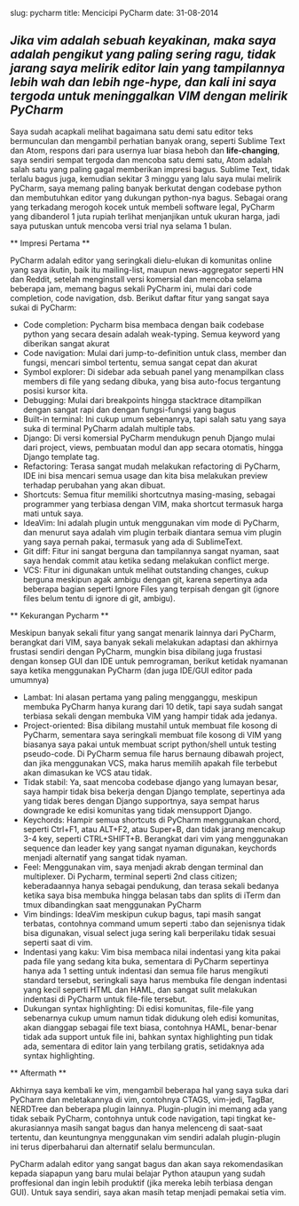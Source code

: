 slug: pycharm
title: Mencicipi PyCharm
date: 31-08-2014

## _Jika vim adalah sebuah keyakinan, maka saya adalah pengikut yang paling sering ragu, tidak jarang saya melirik editor lain yang tampilannya lebih wah dan lebih nge-hype, dan kali ini saya tergoda untuk meninggalkan VIM dengan melirik PyCharm_

Saya sudah acapkali melihat bagaimana satu demi satu editor teks bermunculan dan mengambil perhatian banyak orang, seperti Sublime Text dan Atom, respons dari para usernya luar biasa heboh dan __life-changing__, saya sendiri sempat tergoda dan mencoba satu demi satu, Atom adalah salah satu yang paling gagal memberikan impresi bagus. Sublime Text, tidak terlalu bagus juga, kemudian sekitar 3 minggu yang lalu saya mulai melirik PyCharm, saya memang paling banyak berkutat dengan codebase python dan membutuhkan editor yang dukungan python-nya bagus. Sebagai orang yang terkadang merogoh kocek untuk membeli software legal, PyCharm yang dibanderol 1 juta rupiah terlihat menjanjikan untuk ukuran harga, jadi saya putuskan untuk mencoba versi trial nya selama 1 bulan.

** Impresi Pertama **

PyCharm adalah editor yang seringkali dielu-elukan di komunitas online yang saya ikutin, baik itu mailing-list, maupun news-aggregator seperti HN dan Reddit, setelah menginstall versi komersial dan mencoba selama beberapa jam, memang bagus sekali PyCharm ini, mulai dari code completion, code navigation, dsb. Berikut daftar fitur yang sangat saya sukai di PyCharm:

* Code completion: Pycharm bisa membaca dengan baik codebase python yang secara desain adalah weak-typing. Semua keyword yang diberikan sangat akurat
* Code navigation: Mulai dari jump-to-definition untuk class, member dan fungsi, mencari simbol tertentu, semua sangat cepat dan akurat
* Symbol explorer: Di sidebar ada sebuah panel yang menampilkan class members di file yang sedang dibuka, yang bisa auto-focus tergantung posisi kursor kita.
* Debugging: Mulai dari breakpoints hingga stacktrace ditampilkan dengan sangat rapi dan dengan fungsi-fungsi yang bagus
* Built-in terminal: Ini cukup umum sebenanrya, tapi salah satu yang saya suka di terminal PyCharm adalah multiple tabs.
* Django: Di versi komersial PyCharm mendukugn penuh Django mulai dari project, views, pembuatan modul dan app secara otomatis, hingga Django template tag.
* Refactoring: Terasa sangat mudah melakukan refactoring di PyCharm, IDE ini bisa mencari semua usage dan kita bisa melakukan preview terhadap perubahan yang akan dibuat.
* Shortcuts: Semua fitur memiliki shortcutnya masing-masing, sebagai programmer yang terbiasa dengan VIM, maka shortcut termasuk harga mati untuk saya.
* IdeaVim: Ini adalah plugin untuk menggunakan vim mode di PyCharm, dan menurut saya adalah vim plugin terbaik diantara semua vim plugin yang saya pernah pakai, termasuk yang ada di SublimeText.
* Git diff: Fitur ini sangat berguna dan tampilannya sangat nyaman, saat saya hendak commit atau ketika sedang melakukan conflict merge.
* VCS: Fitur ini digunakan untuk melihat outstanding changes, cukup berguna meskipun agak ambigu dengan git, karena sepertinya ada beberapa bagian seperti Ignore Files yang terpisah dengan git (ignore files belum tentu di ignore di git, ambigu).

** Kekurangan Pycharm **

Meskipun banyak sekali fitur yang sangat menarik lainnya dari PyCharm, berangkat dari VIM, saya banyak sekali melakukan adaptasi dan akhirnya frustasi sendiri dengan PyCharm, mungkin bisa dibilang juga frustasi dengan konsep GUI dan IDE untuk pemrograman, berikut ketidak nyamanan saya ketika menggunakan PyCharm (dan juga IDE/GUI editor pada umumnya)

* Lambat: Ini alasan pertama yang paling mengganggu, meskipun membuka PyCharm hanya kurang dari 10 detik, tapi saya sudah sangat terbiasa sekali dengan membuka VIM yang hampir tidak ada jedanya.
* Project-oriented: Bisa dibilang mustahil untuk membuat file kosong di PyCharm, sementara saya seringkali membuat file kosong di VIM yang biasanya saya pakai untuk membuat script python/shell untuk testing pseudo-code. Di PyCharm semua file harus bernaung dibawah project, dan jika menggunakan VCS, maka harus memilih apakah file terbebut akan dimasukan ke VCS atau tidak.
* Tidak stabil: Ya, saat mencoba codebase django yang lumayan besar, saya hampir tidak bisa bekerja dengan Django template, sepertinya ada yang tidak beres dengan Django supportnya, saya sempat harus downgrade ke edisi komunitas yang tidak mensupport Django.
* Keychords: Hampir semua shortcuts di PyCharm menggunakan chord, seperti Ctrl+F1, atau ALT+F2, atau Super+B, dan tidak jarang mencakup 3-4 key, seperti CTRL+SHIFT+B. Berangkat dari vim yang menggunakan sequence dan leader key yang sangat nyaman digunakan, keychords menjadi alternatif yang sangat tidak nyaman.
* Feel: Menggunakan vim, saya menjadi akrab dengan terminal dan multiplexer. Di Pycharm, terminal seperti 2nd class citizen; keberadaannya hanya sebagai pendukung, dan terasa sekali bedanya ketika saya bisa membuka hingga belasan tabs dan splits di iTerm dan tmux dibandingkan saat menggunakan PyCharm
* Vim bindings: IdeaVim meskipun cukup bagus, tapi masih sangat terbatas, contohnya command umum seperti :tabo dan sejenisnya tidak bisa digunakan, visual select juga sering kali berperilaku tidak sesuai seperti saat di vim.
* Indentasi yang kaku: Vim bisa membaca nilai indentasi yang kita pakai pada file yang sedang kita buka, sementara di PyCharm sepertinya hanya ada 1 setting untuk indentasi dan semua file harus mengikuti standard tersebut, seringkali saya harus membuka file dengan indentasi yang kecil seperti HTML dan HAML, dan sangat sulit melakukan indentasi di PyCharm untuk file-file tersebut.
* Dukungan syntax highlighting: Di edisi komunitas, file-file yang sebenarnya cukup umum namun tidak didukung oleh edisi komunitas, akan dianggap sebagai file text biasa, contohnya HAML, benar-benar tidak ada support untuk file ini, bahkan syntax highlighting pun tidak ada, sementara di editor lain yang terbilang gratis, setidaknya ada syntax highlighting.

** Aftermath **

Akhirnya saya kembali ke vim, mengambil beberapa hal yang saya suka dari PyCharm dan meletakannya di vim, contohnya CTAGS, vim-jedi, TagBar, NERDTree dan beberapa plugin lainnya. Plugin-plugin ini memang ada yang tidak sebaik PyCharm, contohnya untuk code navigation, tapi tingkat ke-akurasiannya masih sangat bagus dan hanya melenceng di saat-saat tertentu, dan keuntungnya menggunakan vim sendiri adalah plugin-plugin ini terus diperbaharui dan alternatif selalu bermunculan.

PyCharm adalah editor yang sangat bagus dan akan saya rekomendasikan kepada siapapun yang baru mulai belajar Python ataupun yang sudah proffesional dan ingin lebih produktif (jika mereka lebih terbiasa dengan GUI). Untuk saya sendiri, saya akan masih tetap menjadi pemakai setia vim.
